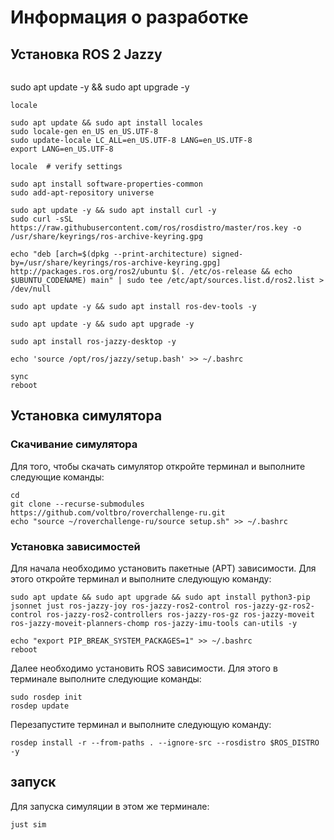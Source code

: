 # Информация о разработке

## Установка ROS 2 Jazzy

```

```
sudo apt update -y && sudo apt upgrade -y
```
locale  

sudo apt update && sudo apt install locales
sudo locale-gen en_US en_US.UTF-8
sudo update-locale LC_ALL=en_US.UTF-8 LANG=en_US.UTF-8
export LANG=en_US.UTF-8

locale  # verify settings
```

```
sudo apt install software-properties-common
sudo add-apt-repository universe
```

```
sudo apt update -y && sudo apt install curl -y
sudo curl -sSL https://raw.githubusercontent.com/ros/rosdistro/master/ros.key -o /usr/share/keyrings/ros-archive-keyring.gpg
```

```
echo "deb [arch=$(dpkg --print-architecture) signed-by=/usr/share/keyrings/ros-archive-keyring.gpg] http://packages.ros.org/ros2/ubuntu $(. /etc/os-release && echo $UBUNTU_CODENAME) main" | sudo tee /etc/apt/sources.list.d/ros2.list > /dev/null
```

```
sudo apt update -y && sudo apt install ros-dev-tools -y
```

```
sudo apt update -y && sudo apt upgrade -y
```

```
sudo apt install ros-jazzy-desktop -y
```

```
echo 'source /opt/ros/jazzy/setup.bash' >> ~/.bashrc
```

```
sync
reboot
```

## Установка симулятора

### Скачивание симулятора

Для того, чтобы скачать симулятор откройте терминал и выполните следующие команды:

```
cd
git clone --recurse-submodules https://github.com/voltbro/roverchallenge-ru.git
echo "source ~/roverchallenge-ru/source setup.sh" >> ~/.bashrc
```

### Установка зависимостей

Для начала необходимо установить пакетные (APT) зависимости. Для этого откройте терминал и выполните следующую команду:

```
sudo apt update && sudo apt upgrade && sudo apt install python3-pip jsonnet just ros-jazzy-joy ros-jazzy-ros2-control ros-jazzy-gz-ros2-control ros-jazzy-ros2-controllers ros-jazzy-ros-gz ros-jazzy-moveit ros-jazzy-moveit-planners-chomp ros-jazzy-imu-tools can-utils -y
```

```
echo "export PIP_BREAK_SYSTEM_PACKAGES=1" >> ~/.bashrc
reboot
```

Далее необходимо установить ROS зависимости. Для этого в терминале выполните следующие команды:

```
sudo rosdep init
rosdep update
```

Перезапустите терминал и выполните следующую команду:

```
rosdep install -r --from-paths . --ignore-src --rosdistro $ROS_DISTRO -y
```

## запуск

Для запуска симуляции в этом же терминале:

```
just sim
```
